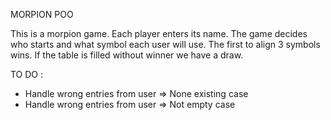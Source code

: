 MORPION POO

This is a morpion game.
Each player enters its name. The game decides who starts and what symbol each user will use.
The first to align 3 symbols wins.
If the table is filled without winner we have a draw.

TO DO :
- Handle wrong entries from user => None existing case
- Handle wrong entries from user => Not empty case
